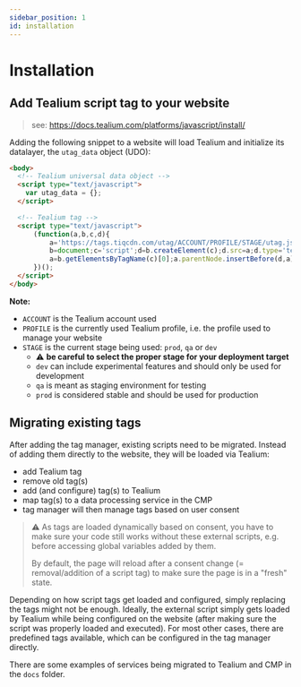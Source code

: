 ```yaml
---
sidebar_position: 1
id: installation
---
```


# Installation

## Add Tealium script tag to your website

> see: https://docs.tealium.com/platforms/javascript/install/

Adding the following snippet to a website will load Tealium and initialize its datalayer, the `utag_data` object (UDO):

<!-- prettier-ignore-start -->
```html
<body>
  <!-- Tealium universal data object -->
  <script type="text/javascript">
    var utag_data = {};
  </script>

  <!-- Tealium tag -->
  <script type="text/javascript">
      (function(a,b,c,d){
          a='https://tags.tiqcdn.com/utag/ACCOUNT/PROFILE/STAGE/utag.js';
          b=document;c='script';d=b.createElement(c);d.src=a;d.type='text/java'+c;d.async=true;
          a=b.getElementsByTagName(c)[0];a.parentNode.insertBefore(d,a);
      })();
  </script>
</body>
```
<!-- prettier-ignore-end -->

**Note:**

- `ACCOUNT` is the Tealium account used
- `PROFILE` is the currently used Tealium profile, i.e. the profile used to manage your website
- `STAGE` is the current stage being used: `prod`, `qa` or `dev`
    - ⚠️ **be careful to select the proper stage for your deployment target**
    - `dev` can include experimental features and should only be used for development
    - `qa` is meant as staging environment for testing
    - `prod` is considered stable and should be used for production

## Migrating existing tags

After adding the tag manager, existing scripts need to be migrated.
Instead of adding them directly to the website, they will be loaded via Tealium:

- add Tealium tag
- remove old tag(s)
- add (and configure) tag(s) to Tealium
- map tag(s) to a data processing service in the CMP
- tag manager will then manage tags based on user consent

> ⚠️ As tags are loaded dynamically based on consent, you have to make sure your code still works without these external scripts, e.g. before accessing global variables added by them.
>
> By default, the page will reload after a consent change (= removal/addition of a script tag) to make sure the page is in a "fresh" state.

Depending on how script tags get loaded and configured, simply replacing the tags might not be enough.
Ideally, the external script simply gets loaded by Tealium while being configured on the website (after making sure the script was properly loaded and executed).
For most other cases, there are predefined tags available, which can be configured in the tag manager directly.

There are some examples of services being migrated to Tealium and CMP in the `docs` folder.